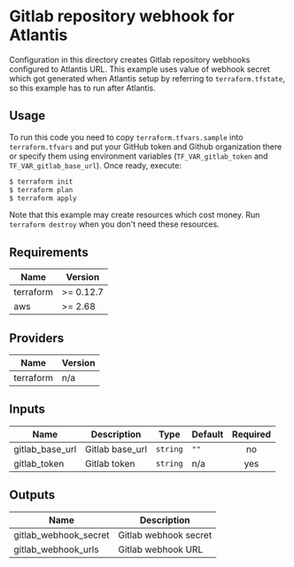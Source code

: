 # Gitlab repository webhook for Atlantis

Configuration in this directory creates Gitlab repository webhooks configured to Atlantis URL. This example uses value of webhook secret which got generated when Atlantis setup by referring to `terraform.tfstate`, so this example has to run after Atlantis. 

## Usage

To run this code you need to copy `terraform.tfvars.sample` into `terraform.tfvars` and put your GitHub token and Github organization there or specify them using environment variables (`TF_VAR_gitlab_token` and `TF_VAR_gitlab_base_url`). Once ready, execute:

```bash
$ terraform init
$ terraform plan
$ terraform apply
```

Note that this example may create resources which cost money. Run `terraform destroy` when you don't need these resources.

<!-- BEGINNING OF PRE-COMMIT-TERRAFORM DOCS HOOK -->
## Requirements

| Name | Version |
|------|---------|
| terraform | >= 0.12.7 |
| aws | >= 2.68 |

## Providers

| Name | Version |
|------|---------|
| terraform | n/a |

## Inputs

| Name | Description | Type | Default | Required |
|------|-------------|------|---------|:--------:|
| gitlab\_base\_url | Gitlab base\_url | `string` | `""` | no |
| gitlab\_token | Gitlab token | `string` | n/a | yes |

## Outputs

| Name | Description |
|------|-------------|
| gitlab\_webhook\_secret | Gitlab webhook secret |
| gitlab\_webhook\_urls | Gitlab webhook URL |

<!-- END OF PRE-COMMIT-TERRAFORM DOCS HOOK -->
